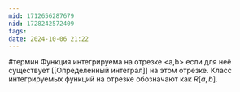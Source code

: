 ```yaml
---
mid: 1712656287679
nid: 1728242572409
tags: 
date: 2024-10-06 21:22
---
```

#термин 
Функция интегрируема на отрезке <a,b> если для неё существует [[Определенный интеграл]] на этом отрезке. Класс интегрируемых функций на отрезке обозначают как $R[a,b]$.